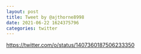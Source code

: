 ```yaml
--- 
layout: post 
title: Tweet by @ajthorne8998 
date: 2021-06-22 1624375796 
categories: twitter 
--- 
```

https://twitter.com/o/status/1407360187506233350